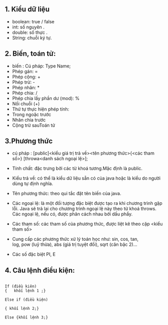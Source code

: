 ## 1. Kiểu dữ liệu
- boolean: true /  false
- int: số nguyên .
-  double: số thực . 
- String: chuỗi ký tự. 
## 2.  Biến, toán tử:
-  biến :  Cú pháp:  Type Name; 
- Phép gán: =
- Phép cộng: +
- Phép trừ: -
- Phép nhân: *
- Phép chia: /
- Phép chia lấy phần dư (mod): %
- Nối chuỗi (+)
- Thứ tự thực hiện phép tính: 
- Trong ngoặc trước
- Nhân chia trước
- Cộng trừ sauToán tử
## 3.Phương thức
- cú pháp : [public]<kiểu giá trị trả về><tên phương thức>{<các tham số>} [throwa<danh sách ngoại lệ>];

-	Tính chất: đặc trưng bởi các từ khoá tương.Mặc định là public.    
-	Kiểu trả về: có thể là kiểu dữ liệu sẵn có của java hoặc là kiểu do người dùng tự định nghĩa.   
-	Tên phương thức: theo qui tắc đặt tên biến của java.   
-	Các ngoại lệ: là một đối tượng đặc biệt được tạo ra khi chương trình gặp lỗi. Java sẽ trả  lại cho chương trình ngoại lệ này theo từ khoá throws. Các ngoại lệ, nếu có, được phân cách nhau bởi dấu phẩy.     
-	Các tham số: các tham số của phương thức, được liệt kê theo cặp <kiểu tham số>  
- Cung cấp các phương thức xử lý toán học như: sin, cos, tan,   
log, pow (luỹ thừa), abs (giá trị tuyệt đối), sqrt (căn bậc 2)…  
- Các số đặc biệt PI, E  

## 4. Câu lệnh điều kiện:
`````````````````

If (điều kiên)
{	khối lệnh 1 ;}

Else if (điều kiện)

{ khối lệnh 2;}

Else {khối lệnh 3;}
``````````````````

 


